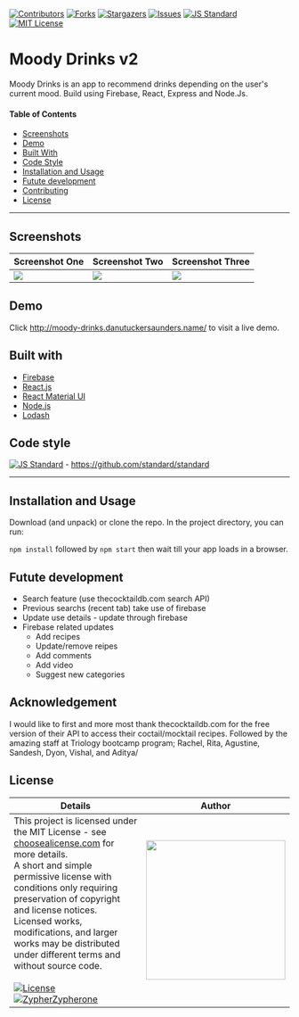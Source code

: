[contributors-shield]: https://img.shields.io/github/contributors/Zypherone/moody-drinks-2.0.svg?style=flat-square
[contributors-url]: https://github.com/Zypherone/moody-drinks-2.0/graphs/contributors
[forks-shield]: https://img.shields.io/github/forks/Zypherone/moody-drinks-2.0.svg?style=flat-square
[forks-url]: https://github.com/Zypherone/moody-drinks-2.0/network/members
[stars-shield]: https://img.shields.io/github/stars/Zypherone/moody-drinks-2.0.svg?style=flat-square
[stars-url]: https://github.com/Zypherone/moody-drinks-2.0/stargazers
[issues-shield]: https://img.shields.io/github/issues/Zypherone/moody-drinks-2.0.svg?style=flat-square
[issues-url]: https://github.com/Zypherone/moody-drinks-2.0/issues
[build-style-shield]: https://img.shields.io/badge/code%20style-standard-brightgreen.svg?style=flat
[build-style-url]: https://github.com/feross/standard
[license-shield]: https://img.shields.io/github/license/Zypherone/moody-drinks-2.0.svg?style=flat-square
[license-url]: http://choosealicense.com/licenses/mit/

[![Contributors][contributors-shield]][contributors-url] [![Forks][forks-shield]][forks-url] [![Stargazers][stars-shield]][stars-url] [![Issues][issues-shield]][issues-url] [![JS Standard][build-style-shield]][build-style-url] [![MIT License][license-shield]][license-url]

# Moody Drinks v2
Moody Drinks is an app to recommend drinks depending on the user's current mood. Build using Firebase, React, Express and Node.Js.

#### Table of Contents
- [Screenshots](#Screenshots)
- [Demo](#Demo)
- [Built With](#Built_With)
- [Code Style](#Code_Style)
- [Installation and Usage](#installation_and_usage)
- [Futute development](#Futute_development)
- [Contributing](#Contributing)
- [License](#License)

---

## Screenshots
|Screenshot One|Screenshot Two|Screenshot Three|
|----|----|----|
|<img src="screenshots/screenshot1.jpg">|<img src="screenshots/screenshot2.jpg">|<img src="screenshots/screenshot3.jpg">|

## Demo

Click http://moody-drinks.danutuckersaunders.name/ to visit a live demo.

## Built with
- [Firebase](http://firebase.google.com/)
- [React.js](https://reactjs.org/)
- [React Material UI](https://material-ui.com/)
- [Node.js](https://nodejs.org/en/)
- [Lodash](https://lodash.com/)

## Code style
[![JS Standard][build-style-shield]][build-style-url] - https://github.com/standard/standard

---

## Installation and Usage

Download (and unpack) or clone the repo. In the project directory, you can run:

`npm install` followed by `npm start` then wait till your app loads in a browser.

## Futute development
- Search feature (use thecocktaildb.com search API)
- Previous searchs (recent tab) take use of firebase
- Update use details - update through firebase
- Firebase related updates
  - Add recipes 
  - Update/remove reipes
  - Add comments
  - Add video
  - Suggest new categories

## Acknowledgement
I would like to first and more most thank thecocktaildb.com for the free version of their API to access their coctail/mocktail recipes.
Followed by the amazing staff at Triology bootcamp program; Rachel, Rita, Agustine, Sandesh, Dyon, Vishal, and Aditya/

## License
| Details | Author |
|---|---|
|This project is licensed under the MIT License - see [choosealicense.com](http://choosealicense.com/licenses/mit/) for more details.<br />A short and simple permissive license with conditions only requiring preservation of copyright and license notices. Licensed works, modifications, and larger works may be distributed under different terms and without source code.<br /><br />[![License](https://img.shields.io/badge/License-MIT-blue.svg)](http://choosealicense.com/licenses/mit/) [![ZypherZypherone](https://img.shields.io/badge/2020_%C2%A9-zypherone-blue)](zypherone@github.com)| <img src="https://avatars1.githubusercontent.com/u/360494?v=" width="250"> |
